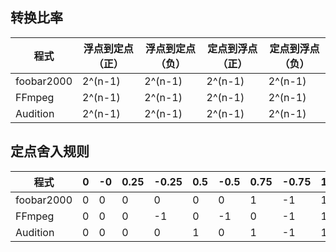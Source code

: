 ## 转换比率
|程式|浮点到定点（正）|浮点到定点（负）|定点到浮点（正）|定点到浮点（负）|
|-|-|-|-|-|
|foobar2000|2^(n-1)|2^(n-1)|2^(n-1)|2^(n-1)|
|FFmpeg|2^(n-1)|2^(n-1)|2^(n-1)|2^(n-1)|
|Audition|2^(n-1)|2^(n-1)|2^(n-1)|2^(n-1)|

## 定点舍入规则
|程式|0|-0|0.25|-0.25|0.5|-0.5|0.75|-0.75|1|-1|
|-|-|-|-|-|-|-|-|-|-|-|
|foobar2000|0|0|0|0|0|0|1|-1|1|-1|
|FFmpeg|0|0|0|-1|0|-1|0|-1|1|-1|
|Audition|0|0|0|0|1|0|1|-1|1|-1|
